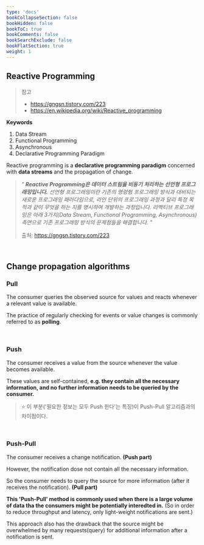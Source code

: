 ```yaml
---
type: 'docs'
bookCollapseSection: false
bookHidden: false
bookToC: true
bookComments: false
bookSearchExclude: false
bookFlatSection: true
weight: 1
---
```


## Reactive Programming

> 참고 
> - https://gngsn.tistory.com/223
> - https://en.wikipedia.org/wiki/Reactive_programming

**Keywords**

1. Data Stream
2. Functional Programming
3. Asynchronous
4. Declarative Programming Paradigm

Reactive programming is a **declarative programming paradigm** concerned with **data streams** and the propagation of change. 

> *" **Reactive Programming은 데이터 스트림을 비동기 처리하는 선언형 프로그래밍입니다.** 선언형 프로그래밍이란 기존의 명령형 프로그래밍 방식과 대비되는 새로운 프로그래밍 패러다임으로, 라인 단위의 프로그래밍 과정과 달리 특정 목적과 같이 무엇을 하는 지를 명시하여 개발하는 과정입니다. 리액티브 프로그래밍은 아래 3가지(Data Stream, Functional Programming, Asynchronous) 측면으로 기존 프로그래밍 방식의 문제점들을 해결합니다. "*
> 
> 출처: https://gngsn.tistory.com/223


<br>

## Change propagation algorithms

### Pull 

The consumer queries the observed source for values and reacts whenever a relevant value is available. 

The practice of regularly checking for events or value changes is commonly referred to as **polling**.

<br>

### Push

The consumer receives a value from the source whenever the value becomes available.

These values are self-contained, **e.g. they contain all the necessary information, and no further information needs to be queried by the consumer.**

> :star: 이 부분('필요한 정보는 모두 Push 한다'는 특징)이 Push-Pull 알고리즘과의 차이점이다. 


<br>

### Push-Pull

The consumer receives a change notification. **(Push part)**

However, the notification dose not contain all the necessary information. 

So the consumer needs to query the source for more information (after it receives the notification). **(Pull part)**

**This 'Push-Pull' method is commonly used when there is a large volume of data tha the consumers might be potentially interedted in.** (So in order to reduce throughput and latency, only light-weight notifications are sent.)

This approach also has the drawback that the source might be overwhelmed by many requests(query) for additional information after a notification is sent.